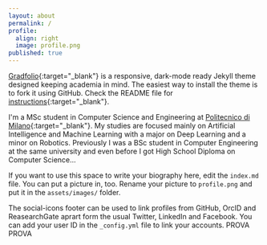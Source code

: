 ```yaml
---
layout: about
permalink: /
profile:
  align: right
  image: profile.png
published: true
---
```


[Gradfolio](https://github.com/jitinnair1/gradfolio){:target="_blank"} is a responsive, dark-mode ready Jekyll theme designed keeping academia in mind. The easiest way to install the theme is to fork it using GitHub. Check the README file for [instructions](https://github.com/jitinnair1/gradfolio#installation){:target="_blank"}.

I'm a MSc student in Computer Science and Engineering at [Politecnico di Milano](https://www.polimi.it){:target="_blank"}. My studies are focused mainly on Artificial Intelligence and Machine Learning with a major on Deep Learning and a minor on Robotics. Previously I was a BSc student in Computer Engineering at the same university and even before I got High School Diploma on Computer Science...

If you want to use this space to write your biography here, edit the `index.md` file. You can put a picture in, too. Rename your picture to `profile.png` and put it in the `assets/images/` folder.

The social-icons footer can be used to link profiles from GitHub, OrcID and ReasearchGate aprart form the usual Twitter, LinkedIn and Facebook. You can add your user ID in the `_config.yml` file to link your accounts. PROVA PROVA
